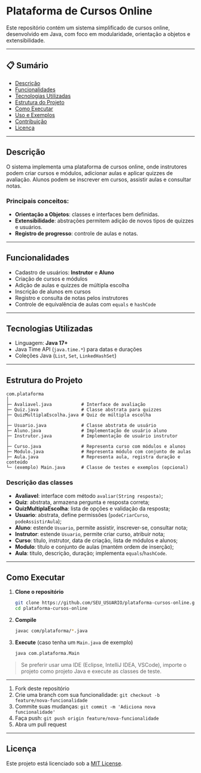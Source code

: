 # Plataforma de Cursos Online

Este repositório contém um sistema simplificado de cursos online, desenvolvido em Java, com foco em modularidade, orientação a objetos e extensibilidade.

---

## 📋 Sumário

* [Descrição](#descrição)
* [Funcionalidades](#funcionalidades)
* [Tecnologias Utilizadas](#tecnologias-utilizadas)
* [Estrutura do Projeto](#estrutura-do-projeto)
* [Como Executar](#como-executar)
* [Uso e Exemplos](#uso-e-exemplos)
* [Contribuição](#contribuição)
* [Licença](#licença)

---

## Descrição

O sistema implementa uma plataforma de cursos online, onde instrutores podem criar cursos e módulos, adicionar aulas e aplicar quizzes de avaliação. Alunos podem se inscrever em cursos, assistir aulas e consultar notas.

### Principais conceitos:

* **Orientação a Objetos**: classes e interfaces bem definidas.
* **Extensibilidade**: abstrações permitem adição de novos tipos de quizzes e usuários.
* **Registro de progresso**: controle de aulas e notas.

---

## Funcionalidades

* Cadastro de usuários: **Instrutor** e **Aluno**
* Criação de cursos e módulos
* Adição de aulas e quizzes de múltipla escolha
* Inscrição de alunos em cursos
* Registro e consulta de notas pelos instrutores
* Controle de equivalência de aulas com `equals` e `hashCode`

---

## Tecnologias Utilizadas

* Linguagem: **Java 17+**
* Java Time API (`java.time.*`) para datas e durações
* Coleções Java (`List`, `Set`, `LinkedHashSet`)

---

## Estrutura do Projeto

```
com.plataforma
│
├─ Avaliavel.java           # Interface de avaliação
├─ Quiz.java                # Classe abstrata para quizzes
├─ QuizMultiplaEscolha.java # Quiz de múltipla escolha
│
├─ Usuario.java             # Classe abstrata de usuário
├─ Aluno.java               # Implementação de usuário aluno
├─ Instrutor.java           # Implementação de usuário instrutor
│
├─ Curso.java               # Representa curso com módulos e alunos
├─ Modulo.java              # Representa módulo com conjunto de aulas
├─ Aula.java                # Representa aula, registra duração e conteúdo
└─ (exemplo) Main.java      # Classe de testes e exemplos (opcional)
```

### Descrição das classes

* **Avaliavel**: interface com método `avaliar(String resposta)`;
* **Quiz**: abstrata, armazena pergunta e resposta correta;
* **QuizMultiplaEscolha**: lista de opções e validação da resposta;
* **Usuario**: abstrata, define permissões (`podeCriarCurso`, `podeAssistirAula`);
* **Aluno**: estende `Usuario`, permite assistir, inscrever-se, consultar nota;
* **Instrutor**: estende `Usuario`, permite criar curso, atribuir nota;
* **Curso**: título, instrutor, data de criação, lista de módulos e alunos;
* **Modulo**: título e conjunto de aulas (mantém ordem de inserção);
* **Aula**: titulo, descrição, duração; implementa `equals`/`hashCode`.

---

## Como Executar

1. **Clone o repositório**

   ```bash
   git clone https://github.com/SEU_USUARIO/plataforma-cursos-online.git
   cd plataforma-cursos-online
   ```

2. **Compile**

   ```bash
   javac com/plataforma/*.java
   ```

3. **Execute** (caso tenha um `Main.java` de exemplo)

   ```bash
   java com.plataforma.Main
   ```

> Se preferir usar uma IDE (Eclipse, IntelliJ IDEA, VSCode), importe o projeto como projeto Java e execute as classes de teste.

---

1. Fork deste repositório
2. Crie uma branch com sua funcionalidade: `git checkout -b feature/nova-funcionalidade`
3. Commite suas mudanças: `git commit -m 'Adiciona nova funcionalidade'`
4. Faça push: `git push origin feature/nova-funcionalidade`
5. Abra um pull request

---

## Licença

Este projeto está licenciado sob a [MIT License](LICENSE).